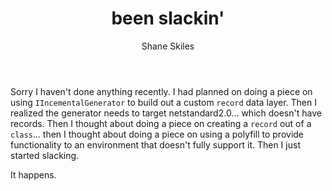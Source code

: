﻿---
layout: post
author: Shane Skiles
title: been slackin'
tags: 
---

Sorry I haven't done anything recently. I had planned on doing a piece on using ```IIncementalGenerator```
to build out a custom ```record``` data layer. Then I realized the generator needs to target 
netstandard2.0... which doesn't have records. Then I thought about doing a piece on creating a 
```record``` out of a ```class```... then I thought about doing a piece on using a polyfill to provide
functionality to an environment that doesn't fully support it. Then I just started slacking.

It happens.


